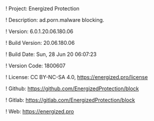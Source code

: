 ! Project: Energized Protection

! Description: ad.porn.malware blocking.

! Version: 6.0.1.20.06.180.06

! Build Version: 20.06.180.06

! Build Date: Sun, 28 Jun 20 06:07:23

! Version Code: 1800607

! License: CC BY-NC-SA 4.0, https://energized.pro/license

! Github: https://github.com/EnergizedProtection/block

! Gitlab: https://gitlab.com/EnergizedProtection/block


! Web: https://energized.pro
